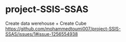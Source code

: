 # project-SSIS-SSAS
Create data werehouse + Create Cube
https://github.com/mohammedtoumi007/project-SSIS-SSAS/issues/1#issue-1256554938
